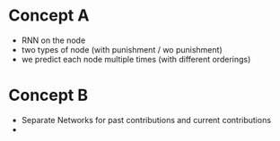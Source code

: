 # Concept A

* RNN on the node
* two types of node (with punishment / wo punishment)
* we predict each node multiple times (with different orderings)

# Concept B

* Separate Networks for past contributions and current contributions
* 
